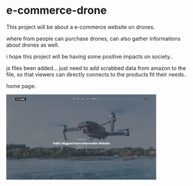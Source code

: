 # e-commerce-drone

This project will be about a e-commerce website on drones.

where from people can purchase drones, can also gather informations about drones as well.

i hope this project will be having some positive impacts on society..


js files been added... just need to add scrabbed data from amazon to the file, so that viewers can directly connects to the products fit their needs..

home page:


<img align="left" alt="coding" width="400" padding-top="50px" src="https://github.com/Diganta02/e-commerce-drone/blob/main/home.png ">
